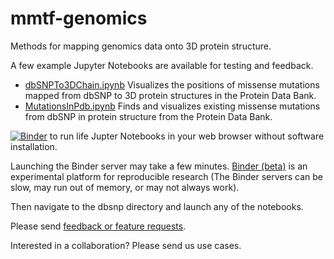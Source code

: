 # mmtf-genomics
Methods for mapping genomics data onto 3D protein structure.

A few example Jupyter Notebooks are available for testing and feedback.
* [dbSNPTo3DChain.ipynb](https://nbviewer.jupyter.org/github/sbl-sdsc/mmtf-genomics/blob/master/dbsnp/dbSNPTo3DChain.ipynb) Visualizes the positions of missense mutations mapped from dbSNP to 3D protein structures in the Protein Data Bank. 
* [MutationsInPdb.ipynb](https://nbviewer.jupyter.org/github/sbl-sdsc/mmtf-genomics/blob/master/dbsnp/MutationsInPdb.ipynb) Finds and visualizes existing missense mutations from dbSNP in protein structure from the Protein Data Bank. 

[![Binder](https://mybinder.org/badge.svg)](https://mybinder.org/v2/gh/sbl-sdsc/mmtf-genomics/master) to run life Jupter Notebooks in your web browser without software installation.

Launching the Binder server may take a few minutes. [Binder (beta)](https://mybinder.org/) is an experimental platform for reproducible research (The Binder servers can be slow, may run out of memory, or may not always work).

Then navigate to the dbsnp directory and launch any of the notebooks.

Please send [feedback or feature requests](https://github.com/sbl-sdsc/mmtf-genomics/issues).

Interested in a collaboration? Please send us use cases. 
